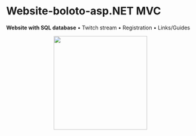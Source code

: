 # Website-boloto-asp.NET MVC
**Website with SQL database**
• Twitch stream
• Registration
• Links/Guides


<p align="center">
  <img width="250" height="250" src="https://user-images.githubusercontent.com/17459523/210518821-65c39ddb-8353-4fa2-9127-22d15ff66996.png">



</p>
